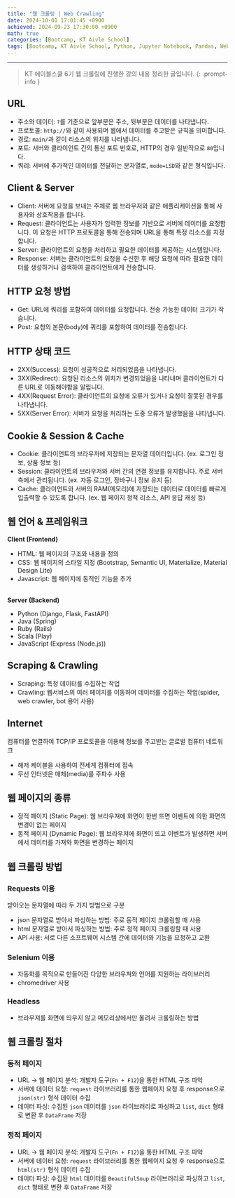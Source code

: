 ```yaml
---
title: "웹 크롤링 | Web Crawling"
date: 2024-10-01 17:01:45 +0900
achieved: 2024-09-23 17:30:00 +0900
math: true
categories: [Bootcamp, KT Aivle School]
tags: [Bootcamp, KT Aivle School, Python, Jupyter Notebook, Pandas, Web Crawling]
---
```

---------- 	
> KT 에이블스쿨 6기 웹 크롤링에 진행한 강의 내용 정리한 글입니다. 
{: .prompt-info } 

## **URL**
- 주소와 데이터: `?`를 기준으로 앞부분은 주소, 뒷부분은 데이터를 나타냅니다. 
- 프로토콜: `http://`와 같이 사용되며 웹에서 데이터를 주고받은 규칙을 의미합니다. 
- 경로: `main/`과 같이 리소스의 위치를 나타냅니다. 
- 포트: 서버와 클라이언트 간의 통신 포트 번호로, HTTP의 경우 일반적으로 `80`입니다. 
- 쿼리: 서버에 추가적인 데이터를 전달하는 문자열로, `mode=LSD`와 같은 형식입니다. 

## **Client & Server**
- Client: 서버에 요청을 보내는 주체로 웹 브라우저와 같은 애플리케이션을 통해 사용자와 상호작용을 합니다. 
- Request: 클라이언트는 사용자가 입력한 정보를 기반으로 서버에 데이터를 요청합니다. 이 요청은 HTTP 프로토콜을 통해 전송되며 URL을 통해 특정 리소스를 지정합니다. 
- Server: 클라이언트의 요청을 처리하고 필요한 데이터를 제공하는 시스템입니다. 
- Response: 서버는 클라이언트의 요청을 수신한 후 해당 요청에 따라 필요한 데이터를 생성하거나 검색하여 클라이언트에게 전송합니다. 

## **HTTP 요청 방법**
- Get: URL에 쿼리를 포함하여 데이터를 요청합니다. 전송 가능한 데이터 크기가 작습니다. 
- Post: 요청의 본문(body)에 쿼리를 포함하여 데이터를 전송합니다. 

## **HTTP 상태 코드**
- 2XX(Success): 요청이 성공적으로 처리되었음을 나타냅니다.
- 3XX(Redirect): 요청된 리소스의 위치가 변경되었음을 나타내며 클라이언트가 다른 URL로 이동해야함을 알립니다. 
- 4XX(Request Error): 클라이언트의 요청에 오류가 있거나 요청이 잘못된 경우를 나타냅니다. 
- 5XX(Server Error): 서버가 요청을 처리하는 도중 오류가 발생했음을 나타냅니다. 

## **Cookie & Session & Cache**
- Cookie: 클라이언트의 브라우저에 저장되는 문자열 데이터입니다. (ex. 로그인 정보, 상품 정보 등)
- Session: 클라이언트의 브라우저와 서버 간의 연결 정보를 유지합니다. 주로 서버 측에서 관리됩니다. (ex. 자동 로그인, 장바구니 정보 유지 등)
- Cache: 클라이언트와 서버의 RAM(메모리)에 저장되는 데이터로 데이터를 빠르게 입출력할 수 있도록 합니다. (ex. 웹 페이지 정적 리소스, API 응답 캐싱 등)

## **웹 언어 & 프레임워크**
**Client (Frontend)**
- HTML: 웹 페이지의 구조와 내용을 정의
- CSS: 웹 페이지의 스타일 지정 (Bootstrap, Semantic UI, Materialize, Material Design Lite)
- Javascript: 웹 페이지에 동적인 기능을 추가
<br><br>

**Server (Backend)**
- Python (Django, Flask, FastAPI)
- Java (Spring)
- Ruby (Rails)
- Scala (Play)
- JavaScript (Express (Node.js))

## **Scraping & Crawling**
- Scraping: 특정 데이터를 수집하는 작업
- Crawling: 웹서비스의 여러 페이지를 이동하며 데이터를 수집하는 작업(spider, web crawler, bot 용어 사용)

## **Internet**
컴퓨터를 연결하여 TCP/IP 프로토콜을 이용해 정보를 주고받는 글로벌 컴퓨터 네트워크
- 해저 케이블을 사용하여 전세계 컴퓨터에 접속
- 무선 인터넷은 매체(media)를 주파수 사용

## **웹 페이지의 종류**
- 정적 페이지 (Static Page): 웹 브라우져에 화면이 한번 뜨면 이벤트에 의한 화면의 변경이 없는 페이지 
- 동적 페이지 (Dynamic Page): 웹 브라우져에 화면이 뜨고 이벤트가 발생하면 서버에서 데이터를 가져와 화면을 변경하는 페이지 

## **웹 크롤링 방법**
### **Requests 이용**
받아오는 문자열에 따라 두 가지 방법으로 구분
- json 문자열로 받아서 파싱하는 방법: 주로 동적 페이지 크롤링할 때 사용
- html 문자열로 받아서 파싱하는 방법: 주로 정적 페이지 크롤링할 때 사용
- API 사용: 서로 다른 소프트웨어 시스템 간에 데이터와 기능을 요청하고 교환

### **Selenium 이용**
- 자동화를 목적으로 만들어진 다양한 브라우져와 언어를 지원하는 라이브러리
- chromedriver 사용

### **Headless**
- 브라우져를 화면에 띄우지 않고 메모리상에서만 올려서 크롤링하는 방법

## **웹 크롤링 절차**
### **동적 페이지**
- URL → 웹 페이지 분석: 개발자 도구(`Fn + F12`)을 통한 HTML 구조 파악 
- 서버에 데이터 요청: `request` 라이브러리를 통한 웹페이지 요청 후 response으로 `json(str)` 형식 데이터 수집 
- 데이터 파싱: 수집된 `json` 데이터를 `json` 라이브러리로 파싱하고 `list`, `dict` 형태로 변환 후 `DataFrame` 저장

### **정적 페이지**
- URL → 웹 페이지 분석: 개발자 도구(`Fn + F12`)을 통한 HTML 구조 파악 
- 서버에 데이터 요청: `request` 라이브러리를 통한 웹페이지 요청 후 response으로 `html(str)` 형식 데이터 수집
- 데이터 파싱: 수집된 `html` 데이터를 `BeautifulSoup` 라이브러리로 파싱하고 `list`, `dict` 형태로 변환 후 `DataFrame` 저장
